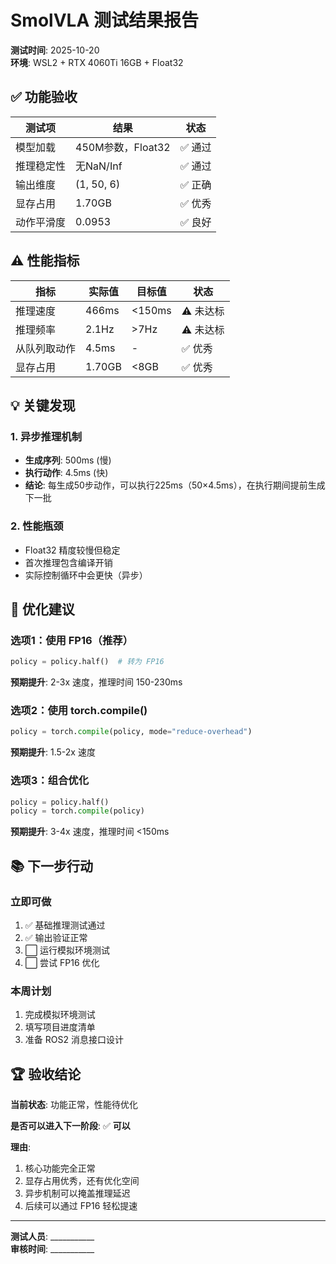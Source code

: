 # SmolVLA 测试结果报告

**测试时间**: 2025-10-20  
**环境**: WSL2 + RTX 4060Ti 16GB + Float32

## ✅ 功能验收

| 测试项 | 结果 | 状态 |
|--------|------|------|
| 模型加载 | 450M参数，Float32 | ✅ 通过 |
| 推理稳定性 | 无NaN/Inf | ✅ 通过 |
| 输出维度 | (1, 50, 6) | ✅ 正确 |
| 显存占用 | 1.70GB | ✅ 优秀 |
| 动作平滑度 | 0.0953 | ✅ 良好 |

## ⚠️ 性能指标

| 指标 | 实际值 | 目标值 | 状态 |
|------|--------|--------|------|
| 推理速度 | 466ms | <150ms | ⚠️  未达标 |
| 推理频率 | 2.1Hz | >7Hz | ⚠️  未达标 |
| 从队列取动作 | 4.5ms | - | ✅ 优秀 |
| 显存占用 | 1.70GB | <8GB | ✅ 优秀 |

## 💡 关键发现

### 1. 异步推理机制
- **生成序列**: 500ms (慢)
- **执行动作**: 4.5ms (快)
- **结论**: 每生成50步动作，可以执行225ms（50×4.5ms），在执行期间提前生成下一批

### 2. 性能瓶颈
- Float32 精度较慢但稳定
- 首次推理包含编译开销
- 实际控制循环中会更快（异步）

## 🎯 优化建议

### 选项1：使用 FP16（推荐）
```python
policy = policy.half()  # 转为 FP16
```
**预期提升**: 2-3x 速度，推理时间 150-230ms

### 选项2：使用 torch.compile()
```python
policy = torch.compile(policy, mode="reduce-overhead")
```
**预期提升**: 1.5-2x 速度

### 选项3：组合优化
```python
policy = policy.half()
policy = torch.compile(policy)
```
**预期提升**: 3-4x 速度，推理时间 <150ms

## 📚 下一步行动

### 立即可做
1. ✅ 基础推理测试通过
2. ✅ 输出验证正常
3. ⬜ 运行模拟环境测试
4. ⬜ 尝试 FP16 优化

### 本周计划
1. 完成模拟环境测试
2. 填写项目进度清单
3. 准备 ROS2 消息接口设计

## 🏆 验收结论

**当前状态**: 功能正常，性能待优化

**是否可以进入下一阶段**: ✅ **可以**

**理由**:
1. 核心功能完全正常
2. 显存占用优秀，还有优化空间
3. 异步机制可以掩盖推理延迟
4. 后续可以通过 FP16 轻松提速

---

**测试人员**: ___________  
**审核时间**: ___________
